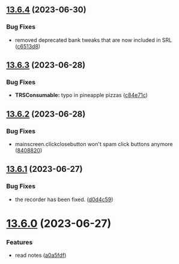 ## [13.6.4](https://github.com/Torwent/WaspLib/compare/v13.6.3...v13.6.4) (2023-06-30)


### Bug Fixes

* removed deprecated bank tweaks that are now included in SRL ([c6513d8](https://github.com/Torwent/WaspLib/commit/c6513d8b8ddc7146c2d954a4be763ece658dc171))



## [13.6.3](https://github.com/Torwent/WaspLib/compare/v13.6.2...v13.6.3) (2023-06-28)


### Bug Fixes

* **TRSConsumable:** typo in pineapple pizzas ([c84e71c](https://github.com/Torwent/WaspLib/commit/c84e71c8707d17fdc30a9ee557c7fc8a24c62fe9))



## [13.6.2](https://github.com/Torwent/WaspLib/compare/v13.6.1...v13.6.2) (2023-06-28)


### Bug Fixes

* mainscreen.clickclosebutton won't spam click buttons anymore ([8408820](https://github.com/Torwent/WaspLib/commit/840882018f5b8451ff34379ad3b9da6b9688de31))



## [13.6.1](https://github.com/Torwent/WaspLib/compare/v13.6.0...v13.6.1) (2023-06-27)


### Bug Fixes

* the recorder has been fixed. ([d0d4c59](https://github.com/Torwent/WaspLib/commit/d0d4c590af2260f6c6492e8590e068a6deac0fdc))



# [13.6.0](https://github.com/Torwent/WaspLib/compare/v13.5.0...v13.6.0) (2023-06-27)


### Features

* read notes ([a0a5fdf](https://github.com/Torwent/WaspLib/commit/a0a5fdf1476721bc7f414758f05416091910a330))



